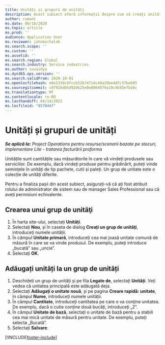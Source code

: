 ```yaml
---
title: Unități și grupuri de unități
description: Acest subiect oferă informații despre cum să creați unități și grupuri de unități în Dynamics 365 Project Operations.
author: rumant
ms.date: 09/18/2020
ms.topic: article
ms.prod: ''
audience: Application User
ms.reviewer: johnmichalak
ms.search.scope: ''
ms.custom: ''
ms.assetid: ''
ms.search.region: Global
ms.search.industry: Service industries
ms.author: suvaidya
ms.dyn365.ops.version: ''
ms.search.validFrom: 2020-10-01
ms.openlocfilehash: e0e1339c8fccb52b7471dc49a19be4dfc37be605
ms.sourcegitcommit: c0792bd65d92db25e0e8864879a19c4b93efb10c
ms.translationtype: MT
ms.contentlocale: ro-RO
ms.lasthandoff: 04/14/2022
ms.locfileid: "8578447"
---
```

# <a name="units-and-unit-groups"></a>Unități și grupuri de unități

_**Se aplică la:** Project Operations pentru resurse/scenarii bazate pe stocuri, implementare Lite - tratarea facturării proforma_

Unitățile sunt cantitățile sau măsurătorile în care vă vindeți produsele sau serviciilor. De exemplu, dacă vindeți produse pentru grădinărit, puteți vinde semințele în unități de tip pachete, cutii și paleți. Un grup de unitate este o colecție de unități diferite.

Pentru a finaliza pașii din acest subiect, asigurați-vă că ați fost atribuit rolului de administrator de sistem sau de manager Sales Professional sau că aveți permisiuni echivalente.

## <a name="create-a-unit-group"></a>Crearea unui grup de unităţi

1. În harta site-ului, selectați **Unități**.
2. Selectați **Nou**, și în caseta de dialog **Creați un grup de unități**, introduceți numele unității.
3. În câmpul **Unitate primară**, introduceți cea mai joasă unitate comună de măsură în care se va vinde produsul. De exemplu, puteți introduce „bucată” sau „uncie”.
4. Selectați **OK**.

## <a name="add-units-to-a-unit-group"></a>Adăugați unități la un grup de unități

1. Deschideți un grup de unități și pe fila **Legate de**, selectați **Unități**. Veți vedea că unitatea principală este adăugată deja.
2. Selectați **Adăugați o unitate nouă**, și pe pagina **Creare rapidă: unitate**, în câmpul **Nume**, introduceți numele unității.
3. În câmpul **Cantitate**, introduceți cantitatea pe care o va conține unitatea. De exemplu, dacă o cutie conține două bucăți, introduceți „2”. 
4. În câmpul **Unitate de bază**, selectați o unitate de bază pentru a stabili cea mai mică unitate de măsură pentru unitate. De exemplu, puteți selecta „Bucată”.
5. Selectați **Salvare**:


[!INCLUDE[footer-include](../includes/footer-banner.md)]